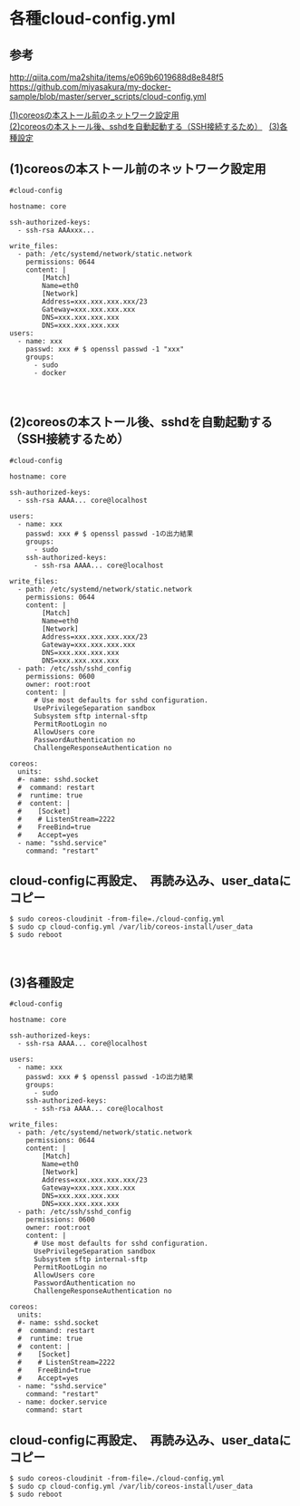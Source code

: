 
# 各種cloud-config.yml

## 参考
http://qiita.com/ma2shita/items/e069b6019688d8e848f5  
https://github.com/miyasakura/my-docker-sample/blob/master/server_scripts/cloud-config.yml  

<a href="#anc1">(1)coreosの本ストール前のネットワーク設定用</a>  
<a href="#anc2">(2)coreosの本ストール後、sshdを自動起動する（SSH接続するため）</a>  
<a href="#anc3">(3)各種設定</a>  

<a id="anc1" name="anc1"></a>  
## (1)coreosの本ストール前のネットワーク設定用
```
#cloud-config

hostname: core

ssh-authorized-keys:
  - ssh-rsa AAAxxx...

write_files:
  - path: /etc/systemd/network/static.network
    permissions: 0644
    content: |
        [Match]
        Name=eth0
        [Network]
        Address=xxx.xxx.xxx.xxx/23
        Gateway=xxx.xxx.xxx.xxx
        DNS=xxx.xxx.xxx.xxx
        DNS=xxx.xxx.xxx.xxx
users:
  - name: xxx
    passwd: xxx # $ openssl passwd -1 "xxx"
    groups:
      - sudo
      - docker
```
　  
   
<a id="anc2" name="anc2"></a>  
## (2)coreosの本ストール後、sshdを自動起動する（SSH接続するため）
```
#cloud-config

hostname: core

ssh-authorized-keys:
  - ssh-rsa AAAA... core@localhost

users:
  - name: xxx
    passwd: xxx # $ openssl passwd -1の出力結果
    groups:
      - sudo
    ssh-authorized-keys:
      - ssh-rsa AAAA... core@localhost

write_files:
  - path: /etc/systemd/network/static.network
    permissions: 0644
    content: |
        [Match]
        Name=eth0
        [Network]
        Address=xxx.xxx.xxx.xxx/23
        Gateway=xxx.xxx.xxx.xxx
        DNS=xxx.xxx.xxx.xxx
        DNS=xxx.xxx.xxx.xxx
  - path: /etc/ssh/sshd_config
    permissions: 0600
    owner: root:root
    content: |
      # Use most defaults for sshd configuration.
      UsePrivilegeSeparation sandbox
      Subsystem sftp internal-sftp
      PermitRootLogin no
      AllowUsers core
      PasswordAuthentication no
      ChallengeResponseAuthentication no

coreos:
  units:
  #- name: sshd.socket
  #  command: restart
  #  runtime: true
  #  content: |
  #    [Socket]
  #    # ListenStream=2222
  #    FreeBind=true
  #    Accept=yes
  - name: "sshd.service"
    command: "restart"
```
## cloud-configに再設定、　再読み込み、user_dataにコピー
```
$ sudo coreos-cloudinit -from-file=./cloud-config.yml
$ sudo cp cloud-config.yml /var/lib/coreos-install/user_data
$ sudo reboot
```


<a id="anc3" name="anc3"></a>  
## (3)各種設定
```
#cloud-config

hostname: core

ssh-authorized-keys:
  - ssh-rsa AAAA... core@localhost

users:
  - name: xxx
    passwd: xxx # $ openssl passwd -1の出力結果
    groups:
      - sudo
    ssh-authorized-keys:
      - ssh-rsa AAAA... core@localhost

write_files:
  - path: /etc/systemd/network/static.network
    permissions: 0644
    content: |
        [Match]
        Name=eth0
        [Network]
        Address=xxx.xxx.xxx.xxx/23
        Gateway=xxx.xxx.xxx.xxx
        DNS=xxx.xxx.xxx.xxx
        DNS=xxx.xxx.xxx.xxx
  - path: /etc/ssh/sshd_config
    permissions: 0600
    owner: root:root
    content: |
      # Use most defaults for sshd configuration.
      UsePrivilegeSeparation sandbox
      Subsystem sftp internal-sftp
      PermitRootLogin no
      AllowUsers core
      PasswordAuthentication no
      ChallengeResponseAuthentication no

coreos:
  units:
  #- name: sshd.socket
  #  command: restart
  #  runtime: true
  #  content: |
  #    [Socket]
  #    # ListenStream=2222
  #    FreeBind=true
  #    Accept=yes
  - name: "sshd.service"
    command: "restart"
  - name: docker.service
    command: start
```
## cloud-configに再設定、　再読み込み、user_dataにコピー
```
$ sudo coreos-cloudinit -from-file=./cloud-config.yml
$ sudo cp cloud-config.yml /var/lib/coreos-install/user_data
$ sudo reboot
```






